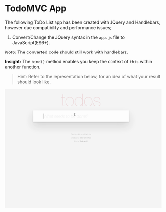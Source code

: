 # TodoMVC App

The following ToDo List app has been created with JQuery and Handlebars, however due compatibility and performance issues;

1. Convert/Change the JQuery syntax in the `app.js` file to JavaScript(ES6+).

_Note:_ The converted code should still work with handlebars.

**Insight:** The `bind()` method enables you keep the context of `this` within another function.

> Hint: Refer to the representation below, for an idea of what your result should look like.

![demo](demo.gif)
